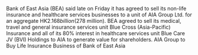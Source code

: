 Bank of East Asia (BEA) said late on Friday it has agreed to sell its non-life insurance and healthcare services businesses to a unit of AIA Group Ltd. for an aggregate HK$2.168 billion ($278 million).
BEA agreed to sell its medical, travel and general insurance services unit Blue Cross (Asia-Pacific) Insurance and all of its 80% interest in healthcare services unit Blue Care JV (BVI) Holdings to AIA to generate value for shareholders.
AIA Group to Buy Life Insurance Business of Bank of East Asia